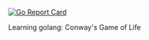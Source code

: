 [![Go Report Card](https://goreportcard.com/badge/artemave/conways-go)](https://goreportcard.com/report/artemave/conways-go)

Learning golang: Conway's Game of Life
